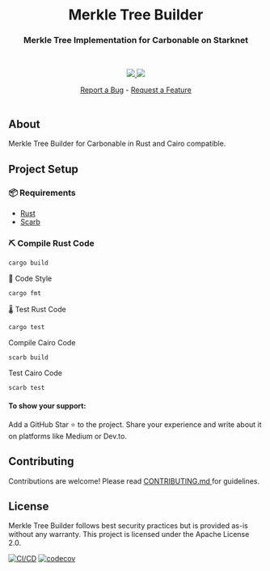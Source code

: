 <div align="center">
  <h1 align="center">Merkle Tree Builder</h1>
  <h3 align="center">Merkle Tree Implementation for Carbonable on Starknet</h3>
  <br />
  <p align="center">
    <a href="https://discord.gg/twyWfTGd6m">
        <img src="https://img.shields.io/badge/Discord-6666FF?style=for-the-badge&logo=discord&logoColor=white">
    </a> 
    <a href="https://twitter.com/intent/follow?screen_name=Carbonable_io">
        <img src="https://img.shields.io/badge/Twitter-1DA1F2?style=for-the-badge&logo=twitter&logoColor=white">
    </a>      
  </p>
  <a href="https://github.com/carbonable-labs/merkle-tree-builder/issues/new?assignees=&labels=bug&template=01_BUG_REPORT.md&title=bug%3A+">Report a Bug</a>
  -
  <a href="https://github.com/carbonable-labs/merkle-tree-builder/issues/new?assignees=&labels=enhancement&template=02_FEATURE_REQUEST.md&title=feat%3A+">Request a Feature</a>
</div>

<div align="center">
<br />
</div>

## About

Merkle Tree Builder for Carbonable in Rust and Cairo compatible.

## Project Setup

### 📦 Requirements

- [Rust](https://www.rust-lang.org/)
- [Scarb](https://docs.swmansion.com/scarb/)

### ⛏️ Compile Rust Code

```bash
cargo build
```

💄 Code Style

```bash
cargo fmt
```

🌡️ Test Rust Code

```bash
cargo test
```

Compile Cairo Code

```bash
scarb build
```

Test Cairo Code

```bash
scarb test
```

#### To show your support:

Add a GitHub Star ⭐ to the project.
Share your experience and write about it on platforms like Medium or Dev.to.

## Contributing

Contributions are welcome! Please read [CONTRIBUTING.md ](CONTRIBUTING.md)for guidelines.

## License

Merkle Tree Builder follows best security practices but is provided as-is without any warranty. This project is licensed under the Apache License 2.0.

[![CI/CD](https://github.com/{owner}/{repo}/actions/workflows/ci.yml/badge.svg)](https://github.com/{owner}/{repo}/actions)
[![codecov](https://codecov.io/gh/{owner}/{repo}/branch/main/graph/badge.svg)](https://codecov.io/gh/{owner}/{repo})
